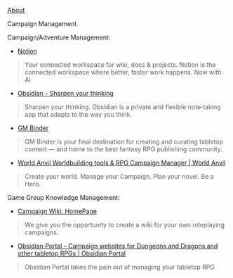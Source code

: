 [About](about.md)

Campaign Management




Campaign/Adventure Management:

- [Notion](https://www.notion.so/)
> Your connected workspace for wiki, docs & projects. Notion is the connected workspace where better, faster work happens. Now with AI

- [Obsidian - Sharpen your thinking](https://obsidian.md/)
> Sharpen your thinking. Obsidian is a private and flexible note‑taking app that adapts to the way you think.
 
- [GM Binder](https://www.gmbinder.com/)
> GM Binder is your final destination for creating and curating tabletop content — and home to the best fantasy RPG publishing community.

- [World Anvil Worldbuilding tools & RPG Campaign Manager | World Anvil](https://www.worldanvil.com/)
> Create your world. Manage your Campaign. Plan your novel. Be a Hero.



Game Group Knowledge Management:

- [Campaign Wiki: HomePage](https://campaignwiki.org/)
> We give you the opportunity to create a wiki for your own roleplaying campaigns.

- [Obsidian Portal - Campaign websites for Dungeons and Dragons and other tabletop RPGs | Obsidian Portal](https://www.obsidianportal.com/)
> Obsidian Portal takes the pain out of managing your tabletop RPG

